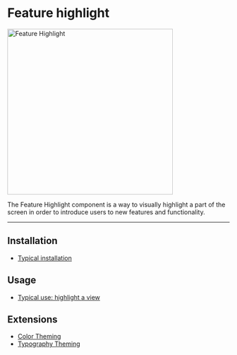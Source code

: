 # Feature highlight

<!-- badges -->

<div class="article__asset article__asset--screenshot">
  <img src="docs/assets/feature_highlight.png" alt="Feature Highlight" width="375">
</div>

The Feature Highlight component is a way to visually highlight a part of the screen in order to introduce users to new features and functionality.

<!-- design-and-api -->

<!-- toc -->

- - -

## Installation

- [Typical installation](../../../docs/component-installation.md)

## Usage

- [Typical use: highlight a view](typical-use-highlight-a-view.md)

## Extensions

- [Color Theming](color-theming.md)
- [Typography Theming](typography-theming.md)
